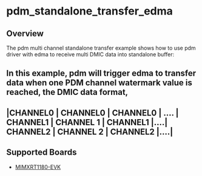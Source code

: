 # pdm_standalone_transfer_edma

## Overview
The pdm multi channel standalone transfer example shows how to use pdm driver with edma to receive multi DMIC data into standalone buffer:

In this example, pdm will trigger edma to transfer data when one PDM channel watermark value is reached, the DMIC data format,
 ----------------------------------------------------------------------------------------------------------------------
 |CHANNEL0 | CHANNEL0 | CHANNEL0 | .... | CHANNEL1 | CHANNEL 1 | CHANNEL1 |....| CHANNEL2 | CHANNEL 2 | CHANNEL2 |....|
 ----------------------------------------------------------------------------------------------------------------------

## Supported Boards
- [MIMXRT1180-EVK](../../../_boards/evkmimxrt1180/driver_examples/pdm/pdm_standalone_transfer_edma/example_board_readme.md)
